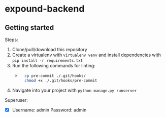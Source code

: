 # expound-backend
## Getting started

Steps:

1. Clone/pull/download this repository
2. Create a virtualenv with `virtualenv venv` and install dependencies with `pip install -r requirements.txt`
3. Run the following commands for linting:
    - ```bash 
        cp pre-commit ./.git/hooks/
        chmod +x ./.git/hooks/pre-commit

        ```
4. Navigate into your project with `python manage.py runserver`

Superuser:

- [x] Username: admin Password: admin